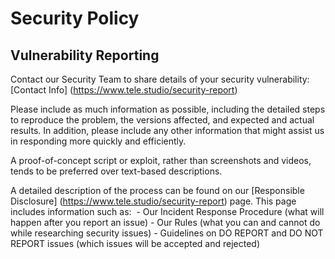 # Security Policy

## Vulnerability Reporting

Contact our Security Team to share details of your security vulnerability: [Contact Info] (https://www.tele.studio/security-report)

Please include as much information as possible, including the detailed steps to reproduce the problem, the versions affected, and expected and actual results. In addition, please include any other information that might assist us in responding more quickly and efficiently.

A proof-of-concept script or exploit, rather than screenshots and videos, tends to be preferred over text-based descriptions.

A detailed description of the process can be found on our [Responsible Disclosure] (https://www.tele.studio/security-report) page. This page includes information such as:
 - Our Incident Response Procedure (what will happen after you report an issue) - Our Rules (what you can and cannot do while researching security issues) - Guidelines on DO REPORT and DO NOT REPORT issues (which issues will be accepted and rejected)
